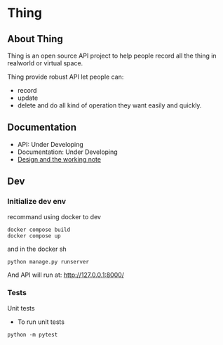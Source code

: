 # Thing

## About Thing
Thing is an open source API project to help people record all the thing in realworld or virtual space.

Thing provide robust API let people can:
- record
- update
- delete
and do all kind of operation they want easily and quickly.

## Documentation
- API: Under Developing
- Documentation: Under Developing
- [Design and the working note](https://hackmd.io/@LJsdk/things)

## Dev

### Initialize dev env

recommand using docker to dev
```
docker compose build
docker compose up
```

and in the docker sh
```
python manage.py runserver
```
And API will run at: http://127.0.0.1:8000/

### Tests
Unit tests
- To run unit tests
```
python -m pytest
```